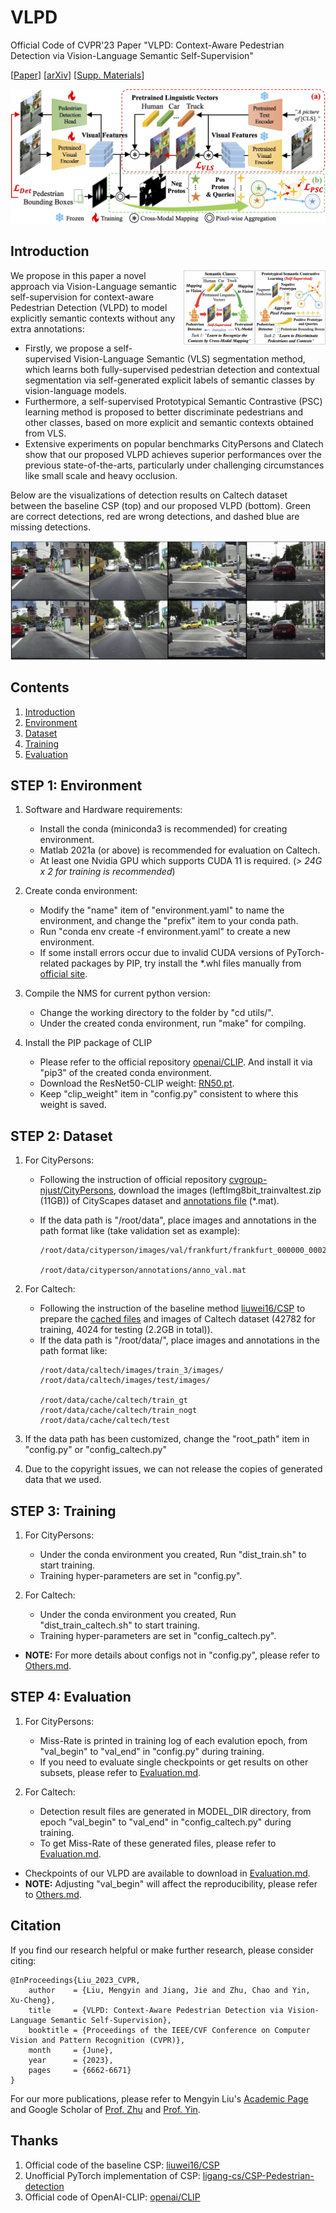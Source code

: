 # VLPD
Official Code of CVPR'23 Paper "VLPD: Context-Aware Pedestrian Detection via Vision-Language Semantic Self-Supervision"

\[[Paper](https://openaccess.thecvf.com/content/CVPR2023/html/Liu_VLPD_Context-Aware_Pedestrian_Detection_via_Vision-Language_Semantic_Self-Supervision_CVPR_2023_paper.html)\] \[[arXiv](https://arxiv.org/abs/2304.03135)\] \[[Supp. Materials](https://openaccess.thecvf.com/content/CVPR2023/supplemental/Liu_VLPD_Context-Aware_Pedestrian_CVPR_2023_supplemental.pdf)\] 

![docs/pipeline.jpg](docs/pipeline.jpg)

## Introduction
<img src="docs/motivation.jpg" width="45%" div align=right style="margin-left: 10px; margin-bottom: 5px" alt="docs/motivaiton.jpg" />

We propose in this paper a novel approach via Vision-Language semantic self-supervision for context-aware Pedestrian Detection (VLPD) to model explicitly semantic contexts without any extra annotations:
* Firstly, we propose a self-supervised Vision-Language Semantic (VLS) segmentation method, which learns both fully-supervised pedestrian detection and contextual segmentation via self-generated explicit labels of semantic classes by vision-language models. 
* Furthermore, a self-supervised Prototypical Semantic Contrastive (PSC) learning method is proposed to better discriminate pedestrians and other classes, based on more explicit and semantic contexts obtained from VLS. 
* Extensive experiments on popular benchmarks CityPersons and Clatech show that our proposed VLPD achieves superior performances over the previous state-of-the-arts, particularly under challenging circumstances like small scale and heavy occlusion. 

Below are the visualizations of detection results on Caltech dataset between the baseline CSP (top) and our proposed VLPD (bottom). Green are correct detections, red are wrong detections, and dashed blue are missing detections.

![docs/bbox.jpg](docs/bbox.jpg)

## Contents
1. [Introduction](#introduction)
1. [Environment](#step-1-environment)
2. [Dataset](#step-2-dataset)
3. [Training](#step-3-training)
4. [Evaluation](#step-4-evaluation)

## STEP 1: Environment
1. Software and Hardware requirements: 
    * Install the conda (miniconda3 is recommended) for creating environment.
    * Matlab 2021a (or above) is recommended for evaluation on Caltech.
    * At least one Nvidia GPU which supports CUDA 11 is required. (*> 24G x 2 for training is recommended*)

2. Create conda environment:
    * Modify the "name" item of "environment.yaml" to name the environment, and change the "prefix" item to your conda path. 
    * Run "conda env create -f environment.yaml" to create a new environment.
    * If some install errors occur due to invalid CUDA versions of PyTorch-related packages by PIP, try install the *.whl files manually from [official site](https://download.pytorch.org/whl/torch_stable.html). 

3. Compile the NMS for current python version:
    * Change the working directory to the folder by "cd utils/".
    * Under the created conda environment, run "make" for compilng. 

4. Install the PIP package of CLIP
    * Please refer to the official repository [openai/CLIP](https://github.com/openai/CLIP). And install it via "pip3" of the created conda environment.
    * Download the ResNet50-CLIP weight: [RN50.pt](https://openaipublic.azureedge.net/clip/models/afeb0e10f9e5a86da6080e35cf09123aca3b358a0c3e3b6c78a7b63bc04b6762/RN50.pt).
    * Keep "clip_weight" item in "config.py" consistent to where this weight is saved.

## STEP 2: Dataset
1. For CityPersons:
    * Following the instruction of official repository [cvgroup-njust/CityPersons](https://github.com/cvgroup-njust/CityPersons), download the images (leftImg8bit_trainvaltest.zip (11GB)) of CityScapes dataset and [annotations file](https://github.com/cvgroup-njust/CityPersons/tree/master/annotations) (*.mat).

    * If the data path is "/root/data", place images and annotations in the path format like (take validation set as example):
        ```
        /root/data/cityperson/images/val/frankfurt/frankfurt_000000_000294_leftImg8bit.png

        /root/data/cityperson/annotations/anno_val.mat
        ```

2. For Caltech: 
    * Following the instruction of the baseline method [liuwei16/CSP](https://github.com/liuwei16/CSP) to prepare the [cached files](https://github.com/liuwei16/CSP/tree/master/data/cache) and images of Caltech dataset (42782 for training, 4024 for testing (2.2GB in total)).
    * If the data path is "/root/data/", place images and annotations in the path format like:
        ```
        /root/data/caltech/images/train_3/images/
        /root/data/caltech/images/test/images/

        /root/data/cache/caltech/train_gt
        /root/data/cache/caltech/train_nogt
        /root/data/cache/caltech/test
        ```

3. If the data path has been customized, change the "root_path" item in "config.py" or "config_caltech.py"

4. Due to the copyright issues, we can not release the copies of generated data that we used.

## STEP 3: Training
1. For CityPersons:
    * Under the conda environment you created, Run "dist_train.sh" to start training. 
    * Training hyper-parameters are set in "config.py".

2. For Caltech:
    * Under the conda environment you created, Run "dist_train_caltech.sh" to start training.
    * Training hyper-parameters are set in "config_caltech.py".

* **NOTE:** For more details about configs not in "config.py", please refer to [Others.md](./docs/Others.md#about-training).

## STEP 4: Evaluation
1. For CityPersons:
    * Miss-Rate is printed in training log of each evalution epoch, from "val_begin" to "val_end" in "config.py" during training. 
    * If you need to evaluate single checkpoints or get results on other subsets, please refer to [Evaluation.md](docs/Evaluation.md#evaluate-the-results-on-citypersons).

2. For Caltech:
    * Detection result files are generated in MODEL_DIR directory, from epoch "val_begin" to "val_end" in "config_caltech.py" during training. 
    * To get Miss-Rate of these generated files, please refer to [Evaluation.md](docs/Evaluation.md#evaluate-the-results-on-caltech).

* Checkpoints of our VLPD are available to download in [Evaluation.md](docs/Evaluation.md). 
* **NOTE:** Adjusting "val_begin" will affect the reproducibility, please refer to [Others.md](docs/Others.md#about-reproducibility). 

## Citation
If you find our research helpful or make further research, please consider citing: 

```
@InProceedings{Liu_2023_CVPR,
    author    = {Liu, Mengyin and Jiang, Jie and Zhu, Chao and Yin, Xu-Cheng},
    title     = {VLPD: Context-Aware Pedestrian Detection via Vision-Language Semantic Self-Supervision},
    booktitle = {Proceedings of the IEEE/CVF Conference on Computer Vision and Pattern Recognition (CVPR)},
    month     = {June},
    year      = {2023},
    pages     = {6662-6671}
}
```

For our more publications, please refer to Mengyin Liu's [Academic Page](https://lmy98129.github.io/academic) and Google Scholar of [Prof. Zhu](https://scholar.google.com/citations?user=4PookxMAAAAJ) and [Prof. Yin](https://scholar.google.com/citations?user=V3hiob0AAAAJ).

## Thanks
1. Official code of the baseline CSP: [liuwei16/CSP](https://github.com/liuwei16/CSP)
2. Unofficial PyTorch implementation of CSP: [ligang-cs/CSP-Pedestrian-detection](https://github.com/ligang-cs/CSP-Pedestrian-detection)
3. Official code of OpenAI-CLIP: [openai/CLIP](https://github.com/openai/CLIP)